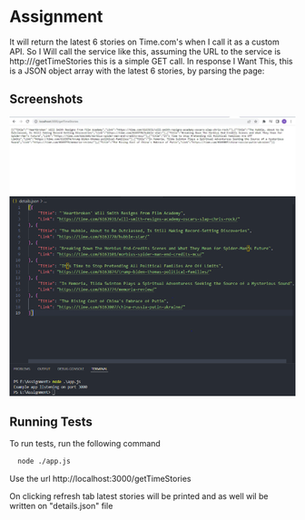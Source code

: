 
# Assignment

It will return the latest 6 stories on Time.com's
 when I call it as a custom API.
 So I Will call the service like this, assuming the URL to the service is
http://<localhost>/getTimeStories this is a simple GET call. In response I Want This,
this is a JSON object array with the latest  6 stories, by parsing the page:



## Screenshots

![App Screenshot](https://github.com/siddharthraj09/Assignment/blob/master/screenshots/After%20hitting%20api.JPG?raw=true)
![App Screenshot](https://github.com/siddharthraj09/Assignment/blob/master/screenshots/details_json.PNG?raw=true)


## Running Tests

To run tests, run the following command

```bash
  node ./app.js
```

Use the url
http://localhost:3000/getTimeStories

On clicking refresh tab latest stories will be printed  and as well wil be written on "details.json" file
